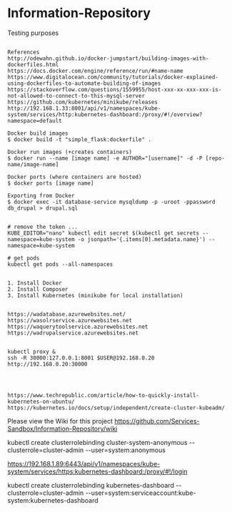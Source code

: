 # Information-Repository
Testing purposes

```

References
http://odewahn.github.io/docker-jumpstart/building-images-with-dockerfiles.html
https://docs.docker.com/engine/reference/run/#name-name
https://www.digitalocean.com/community/tutorials/docker-explained-using-dockerfiles-to-automate-building-of-images
https://stackoverflow.com/questions/1559955/host-xxx-xx-xxx-xxx-is-not-allowed-to-connect-to-this-mysql-server
https://github.com/kubernetes/minikube/releases
http://192.168.1.33:8001/api/v1/namespaces/kube-system/services/http:kubernetes-dashboard:/proxy/#!/overview?namespace=default

Docker build images
$ docker build -t "simple_flask:dockerfile" .

Docker run images (+creates containers)
$ docker run --name [image name] -e AUTHOR="[username]" -d -P [repo-name/image-name]

Docker ports (where containers are hosted)
$ docker ports [image name]

Exporting from Docker
$ docker exec -it database-service mysqldump -p -uroot -ppassword db_drupal > drupal.sql


# remove the token ...
KUBE_EDITOR="nano" kubectl edit secret $(kubectl get secrets --namespace=kube-system -o jsonpath='{.items[0].metadata.name}') --namespace=kube-system

# get pods
kubectl get pods --all-namespaces


1. Install Docker
2. Install Composer
3. Install Kubernetes (minikube for local installation)


https://wadatabase.azurewebsites.net/
https://wasolrservice.azurewebsites.net
https://waquerytoolservice.azurewebsites.net
https://wadrupalservice.azurewebsites.net


kubectl proxy &
ssh -R 30000:127.0.0.1:8001 $USER@192.168.0.20
http://192.168.0.20:30000




https://www.techrepublic.com/article/how-to-quickly-install-kubernetes-on-ubuntu/
https://kubernetes.io/docs/setup/independent/create-cluster-kubeadm/
```


Please view the Wiki for this project
https://github.com/Services-Sandbox/Information-Repository/wiki

kubectl create clusterrolebinding cluster-system-anonymous --clusterrole=cluster-admin --user=system:anonymous


https://192.168.1.89:6443/api/v1/namespaces/kube-system/services/https:kubernetes-dashboard:/proxy/#!/login

kubectl create clusterrolebinding kubernetes-dashboard --clusterrole=cluster-admin --user=system:serviceaccount:kube-system:kubernetes-dashboard
